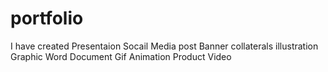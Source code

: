 # portfolio
I have created Presentaion
Socail Media post 
Banner
collaterals
illustration Graphic
Word Document
Gif Animation
Product Video
